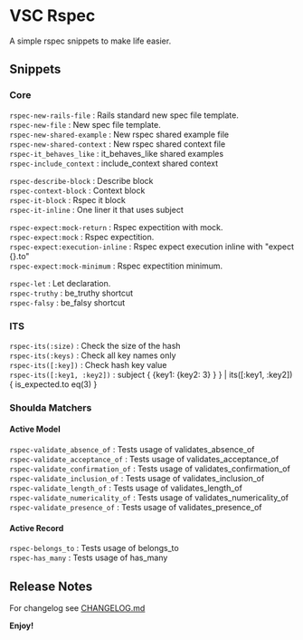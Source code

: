 # VSC Rspec

A simple rspec snippets to make life easier.

## Snippets

### Core
`rspec-new-rails-file` : Rails standard new spec file template.  
`rspec-new-file` : New spec file template.  
`rspec-new-shared-example` : New rspec shared example file  
`rspec-new-shared-context` : New rspec shared context file  
`rspec-it_behaves_like` : it_behaves_like shared examples  
`rspec-include_context` : include_context shared context  
  
`rspec-describe-block` : Describe block  
`rspec-context-block` : Context block  
`rspec-it-block` : Rspec it block  
`rspec-it-inline` : One liner it that uses subject  
  
`rspec-expect:mock-return` : Rspec expectition with mock.  
`rspec-expect:mock` : Rspec expectition.  
`rspec-expect:execution-inline` : Rspec expect execution inline with "expect {}.to"  
`rspec-expect:mock-minimum` : Rspec expectition minimum.  

`rspec-let` : Let declaration.  
`rspec-truthy` : be_truthy shortcut  
`rspec-falsy` : be_falsy shortcut  

### ITS

`rspec-its(:size)` : Check the size of the hash  
`rspec-its(:keys)` : Check all key names only  
`rspec-its([:key])` : Check hash key value  
`rspec-its([:key1, :key2])` : subject { {key1: {key2: 3} } } | its([:key1, :key2]) { is_expected.to eq(3) }  

### Shoulda Matchers

#### Active Model

`rspec-validate_absence_of` : Tests usage of validates_absence_of  
`rspec-validate_acceptance_of` : Tests usage of validates_acceptance_of  
`rspec-validate_confirmation_of` : Tests usage of validates_confirmation_of  
`rspec-validate_inclusion_of` : Tests usage of validates_inclusion_of  
`rspec-validate_length_of` : Tests usage of validates_length_of  
`rspec-validate_numericality_of` : Tests usage of validates_numericality_of  
`rspec-validate_presence_of` : Tests usage of validates_presence_of  

#### Active Record

`rspec-belongs_to` : Tests usage of belongs_to  
`rspec-has_many` : Tests usage of has_many  


## Release Notes

For changelog see [CHANGELOG.md](https://github.com/SaimonL/vsc-rspec/blob/master/CHANGELOG.md)

**Enjoy!**
